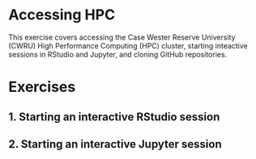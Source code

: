 # Accessing HPC

This exercise covers accessing the Case Wester Reserve University (CWRU) High Performance Computing (HPC) cluster, starting inteactive sessions in RStudio and Jupyter, and cloning GitHub repositories.  

# Exercises



## 1. Starting an interactive RStudio session

## 2. Starting an interactive Jupyter session
